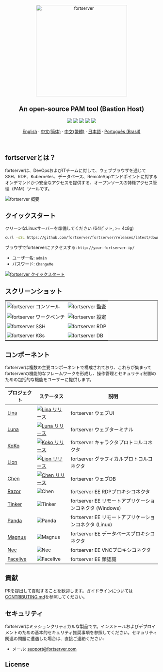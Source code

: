 <div align="center">
  <a name="readme-top"></a>
  <a href="https://fortserver.org/index-en.html"><img src="https://download.fortserver.org/images/fortserver-logo.svg" alt="fortserver" width="300" /></a>
  
## An open-source PAM tool (Bastion Host)

[![][license-shield]][license-link]
[![][discord-shield]][discord-link]
[![][docker-shield]][docker-link]
[![][github-release-shield]][github-release-link]
[![][github-stars-shield]][github-stars-link]

[English](/README.md) · [中文(简体)](/readmes/README.zh-hans.md) · [中文(繁體)](/readmes/README.zh-hant.md) · [日本語](/readmes/README.ja.md) · [Português (Brasil)](/readmes/README.pt-br.md)

</div>
<br/>

## fortserverとは？

fortserverは、DevOpsおよびITチームに対して、ウェブブラウザを通じてSSH、RDP、Kubernetes、データベース、RemoteAppエンドポイントに対するオンデマンドかつ安全なアクセスを提供する、オープンソースの特権アクセス管理（PAM）ツールです。

![fortserver 概要](https://github.com/fortserver/fortserver/assets/32935519/35a371cb-8590-40ed-88ec-f351f8cf9045)

## クイックスタート

クリーンなLinuxサーバーを準備してください (64ビット, >= 4c8g)

```sh
curl -sSL https://github.com/fortserver/fortserver/releases/latest/download/quick_start.sh | bash
```

ブラウザでfortserverにアクセスする: `http://your-fortserver-ip/`
- ユーザー名: `admin`
- パスワード: `ChangeMe`

[![fortserver クイックスタート](https://github.com/user-attachments/assets/0f32f52b-9935-485e-8534-336c63389612)](https://www.youtube.com/watch?v=UlGYRbKrpgY "fortserver クイックスタート")

## スクリーンショット

<table style="border-collapse: collapse; border: 1px solid black;">
  <tr>
    <td style="padding: 5px;background-color:#fff;"><img src= "https://github.com/fortserver/fortserver/assets/32935519/99fabe5b-0475-4a53-9116-4c370a1426c4" alt="fortserver コンソール"   /></td>
    <td style="padding: 5px;background-color:#fff;"><img src= "https://github.com/fortserver/fortserver/assets/32935519/a424d731-1c70-4108-a7d8-5bbf387dda9a" alt="fortserver 監査"   /></td>
  </tr>

  <tr>
    <td style="padding: 5px;background-color:#fff;"><img src= "https://github.com/fortserver/fortserver/assets/32935519/393d2c27-a2d0-4dea-882d-00ed509e00c9" alt="fortserver ワークベンチ"   /></td>
    <td style="padding: 5px;background-color:#fff;"><img src= "https://github.com/fortserver/fortserver/assets/32935519/3a2611cd-8902-49b8-b82b-2a6dac851f3e" alt="fortserver 設定"   /></td>
  </tr>

  <tr>
    <td style="padding: 5px;background-color:#fff;"><img src= "https://github.com/fortserver/fortserver/assets/32935519/1e236093-31f7-4563-8eb1-e36d865f1568" alt="fortserver SSH"   /></td>
    <td style="padding: 5px;background-color:#fff;"><img src= "https://github.com/fortserver/fortserver/assets/32935519/69373a82-f7ab-41e8-b763-bbad2ba52167" alt="fortserver RDP"   /></td>
  </tr>
  <tr>
    <td style="padding: 5px;background-color:#fff;"><img src= "https://github.com/fortserver/fortserver/assets/32935519/5bed98c6-cbe8-4073-9597-d53c69dc3957" alt="fortserver K8s"   /></td>
    <td style="padding: 5px;background-color:#fff;"><img src= "https://github.com/fortserver/fortserver/assets/32935519/b80ad654-548f-42bc-ba3d-c1cfdf1b46d6" alt="fortserver DB"   /></td>
  </tr>
</table>

## コンポーネント

fortserverは複数の主要コンポーネントで構成されており、これらが集まってfortserverの機能的なフレームワークを形成し、操作管理とセキュリティ制御のための包括的な機能をユーザーに提供します。

| プロジェクト                                               | ステータス                                                                                                                                                                  | 説明                                                                                                 |
|--------------------------------------------------------|------------------------------------------------------------------------------------------------------------------------------------------------------------------------|------------------------------------------------------------------------------------------------------|
| [Lina](https://github.com/fortserver/lina)             | <a href="https://github.com/fortserver/lina/releases"><img alt="Lina リリース" src="https://img.shields.io/github/release/fortserver/lina.svg" /></a>                   | fortserver ウェブUI                                                                                   |
| [Luna](https://github.com/fortserver/luna)             | <a href="https://github.com/fortserver/luna/releases"><img alt="Luna リリース" src="https://img.shields.io/github/release/fortserver/luna.svg" /></a>                   | fortserver ウェブターミナル                                                                             |
| [KoKo](https://github.com/fortserver/koko)             | <a href="https://github.com/fortserver/koko/releases"><img alt="Koko リリース" src="https://img.shields.io/github/release/fortserver/koko.svg" /></a>                   | fortserver キャラクタプロトコルコネクタ                                                                  |
| [Lion](https://github.com/fortserver/lion)             | <a href="https://github.com/fortserver/lion/releases"><img alt="Lion リリース" src="https://img.shields.io/github/release/fortserver/lion.svg" /></a>                   | fortserver グラフィカルプロトコルコネクタ                                                            |
| [Chen](https://github.com/fortserver/chen)             | <a href="https://github.com/fortserver/chen/releases"><img alt="Chen リリース" src="https://img.shields.io/github/release/fortserver/chen.svg" />                       | fortserver ウェブDB                                                                                   |  
| [Razor](https://github.com/fortserver/razor)           | <img alt="Chen" src="https://img.shields.io/badge/release-private-red" />                                                                                              | fortserver EE RDPプロキシコネクタ                                                                       |
| [Tinker](https://github.com/fortserver/tinker)         | <img alt="Tinker" src="https://img.shields.io/badge/release-private-red" />                                                                                            | fortserver EE リモートアプリケーションコネクタ (Windows)                                              |
| [Panda](https://github.com/fortserver/Panda)           | <img alt="Panda" src="https://img.shields.io/badge/release-private-red" />                                                                                             | fortserver EE リモートアプリケーションコネクタ (Linux)                                               |
| [Magnus](https://github.com/fortserver/magnus)         | <img alt="Magnus" src="https://img.shields.io/badge/release-private-red" />                                                                                            | fortserver EE データベースプロキシコネクタ                                                             |
| [Nec](https://github.com/fortserver/nec)               | <img alt="Nec" src="https://img.shields.io/badge/release-private-red" />                                                                                               | fortserver EE VNCプロキシコネクタ                                                                       |
| [Facelive](https://github.com/fortserver/facelive)     | <img alt="Facelive" src="https://img.shields.io/badge/release-private-red" />                                                                                          | fortserver EE 顔認識                                                                                  |


## 貢献

PRを提出して貢献することを歓迎します。ガイドラインについては[CONTRIBUTING.md][contributing-link]を参照してください。

## セキュリティ

fortserverはミッションクリティカルな製品です。インストールおよびデプロイメントのための基本的セキュリティ推奨事項を参照してください。セキュリティ関連の問題に遭遇した場合は、直接ご連絡ください:

- メール: support@fortserver.com

## License


<!-- fortserver official link -->
[docs-link]: https://fortserver.com/docs
[discord-link]: https://discord.com/invite/W6vYXmAQG2
[contributing-link]: https://github.com/fortserver/fortserver/blob/dev/CONTRIBUTING.md

<!-- fortserver Other link-->
[license-link]: https://www.gnu.org/licenses/gpl-3.0.html
[docker-link]: https://hub.docker.com/u/fortserver
[github-release-link]: https://github.com/fortserver/fortserver/releases/latest
[github-stars-link]: https://github.com/fortserver/fortserver
[github-issues-link]: https://github.com/fortserver/fortserver/issues

<!-- Shield link-->
[github-release-shield]: https://img.shields.io/github/v/release/fortserver/fortserver
[github-stars-shield]: https://img.shields.io/github/stars/fortserver/fortserver?color=%231890FF&style=flat-square
[docker-shield]: https://img.shields.io/docker/pulls/fortserver/jms_all.svg
[license-shield]: https://img.shields.io/github/license/fortserver/fortserver
[discord-shield]: https://img.shields.io/discord/1194233267294052363?style=flat&logo=discord&logoColor=%23f5f5f5&labelColor=%235462eb&color=%235462eb

<!-- Image link -->

